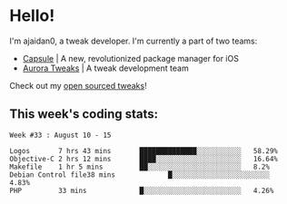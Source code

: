 # Hello!

I'm ajaidan0, a tweak developer. I'm currently a part of two teams:

- [Capsule](https://github.com/capsule-development) | A new, revolutionized package manager for iOS
- [Aurora Tweaks](https://github.com/official-aurora) | A tweak development team

Check out my [open sourced tweaks](https://github.com/ajaidan0/open-sourced-tweaks)!

## This week's coding stats:
<!--START_SECTION:waka-->
```text
Week #33 : August 10 - 15

Logos       7 hrs 43 mins       ██████████████░░░░░░░░░░░   58.29% 
Objective-C 2 hrs 12 mins       ████░░░░░░░░░░░░░░░░░░░░░   16.64% 
Makefile    1 hr 5 mins         ██░░░░░░░░░░░░░░░░░░░░░░░   8.2% 
Debian Control file38 mins             █░░░░░░░░░░░░░░░░░░░░░░░░   4.83% 
PHP         33 mins             █░░░░░░░░░░░░░░░░░░░░░░░░   4.26%
```
<!--END_SECTION:waka-->
